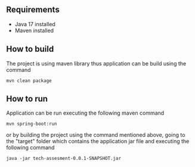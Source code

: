 ## Requirements

* Java 17 installed
* Maven installed

## How to build

The project is using maven library thus application can be build using the command

``
mvn clean package
``

## How to run

Application can be run executing the following maven command

``
mvn spring-boot:run
``

or by building the project using the command mentioned above, going to the "target" folder which contains the
application jar file and executing the following command

``
java -jar tech-assesment-0.0.1-SNAPSHOT.jar
``

